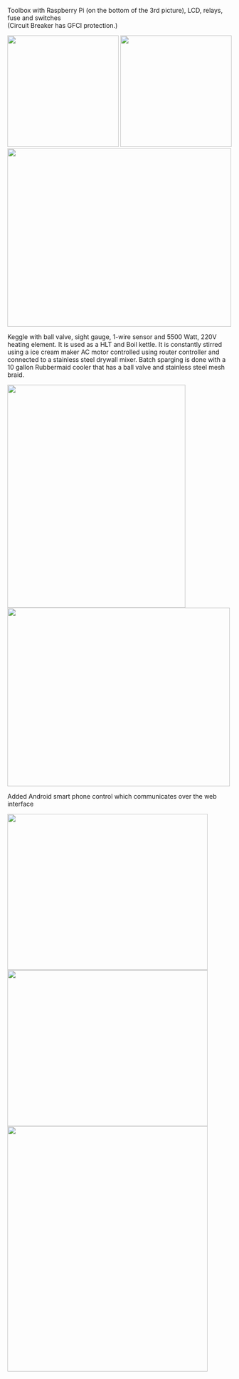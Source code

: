 Toolbox with Raspberry Pi (on the bottom of the 3rd picture), LCD, relays, fuse and switches  
(Circuit Breaker has GFCI protection.)

<img src="https://www.github.com/steve71/RasPiBrew/raw/master/img/toolbox_front.JPG" alt="" width=250 height = 250/>
<img src="https://github.com/steve71/RasPiBrew/raw/master/img/toolbox_side.JPG" alt="" width=250 height = 250/> 
<img src="https://github.com/steve71/RasPiBrew/raw/master/img/toolbox_inside.JPG" alt="" width=503 height = 400/>

Keggle with ball valve, sight gauge, 1-wire sensor and 5500 Watt, 220V heating element. It is used as a HLT and Boil kettle.  It is constantly stirred using a ice cream maker AC motor controlled using router controller and connected to a stainless steel drywall mixer.  Batch sparging is done with a 10 gallon Rubbermaid cooler that has a ball valve and stainless steel mesh braid.

<img src="https://github.com/steve71/RasPiBrew/raw/master/img/keggle.JPG" alt="" width=400 height=500/>
<img src="https://github.com/steve71/RasPiBrew/raw/master/img/inside_keggle.JPG" alt="" width=500 height=400/>


Added Android smart phone control which communicates over the web interface

<img src="https://github.com/steve71/RasPiBrew/raw/master/img/android1.jpg" alt="" width=450 height=350/>
<img src="https://github.com/steve71/RasPiBrew/raw/master/img/android2.jpg" alt="" width=450 height=350/>
<img src="https://github.com/steve71/RasPiBrew/raw/master/img/android3.jpg" alt="" width=450 height=550/>
